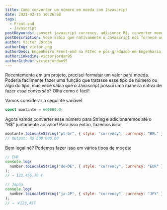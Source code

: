 ```yaml
---
title: Como converter um número em moeda com Javascript
date: 2021-02-15 10:26:08
tags:
  - Front-end
  - Javascript
postKeywords: convert javascript currency, adicionar R$, converter moeda, moeda javascript, javascript, currency, moeda, convert, dinheiro javascript
postDescription: Você sabia que nativamente o Javascript nos fornece uma maneira de convertermos um número para moeda? Essa forma nos permite trabalhar moedas de todos os tipos e automaticamente adicionar o pre-fixo, como "R$"
author: Victor Jordan
authorImg: victor.png
authorDesc: Engenheiro Front-end na FITec e pós-graduado em Engenharia de Software pela PUC-MG e formado em Banco de Dados pela Fatec, apaixonado por usabilidade, performance e UX!
authorLinkedin: victorjordan95
authorGithub: victorjordan95
---
```


Recentemente em um projeto, precisei formatar um valor para moeda.
Poderia facilmente fazer uma função que tratasse esse tipo de número ou algo do tipo, mas você sabia que o Javascript possui uma maneira nativa de fazer essa conversão?
Olha como é fácil!

<!-- more -->

Vamos considerar a seguinte variável:

```javascript
const montante = 600000.0;
```

Agora vamos converter esse número para String e adicionaremos até o "R$" juntamente ao valor!
Para isso então, fazemos isso:

```javascript
montante.toLocaleString("pt-br", { style: "currency", currency: "BRL" });
// Output: R$ 600.000,00
```

Bem legal né? Podemos fazer isso em vários tipos de moeda:

```javascript
// EUR
console.log(
  number.toLocaleString("de-DE", { style: "currency", currency: "EUR" })
);
// → 123.456,79 €

// Japão
console.log(
  number.toLocaleString("ja-JP", { style: "currency", currency: "JPY" })
);
// → ￥123,457
```
